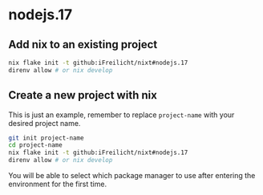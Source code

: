 # nodejs.17

## Add nix to an existing project

```sh
nix flake init -t github:iFreilicht/nixt#nodejs.17
direnv allow # or nix develop
```

## Create a new project with nix

This is just an example, remember to replace `project-name` with your desired project name.

```sh
git init project-name
cd project-name
nix flake init -t github:iFreilicht/nixt#nodejs.17
direnv allow # or nix develop
```

You will be able to select which package manager to use after entering the environment for the first time.